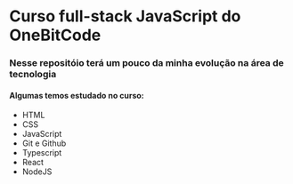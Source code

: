 # Curso full-stack JavaScript do OneBitCode

### Nesse repositóio terá um pouco da minha evolução na área de tecnologia
#### Algumas temos estudado no curso: 
- HTML
- CSS
- JavaScript
- Git e Github
- Typescript
- React
- NodeJS

